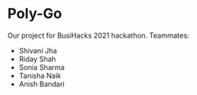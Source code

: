 # Poly-Go

Our project for BusiHacks 2021 hackathon. Teammates:

-   Shivani Jha
-   Riday Shah
-   Sonia Sharma
-   Tanisha Naik
-   Anish Bandari
